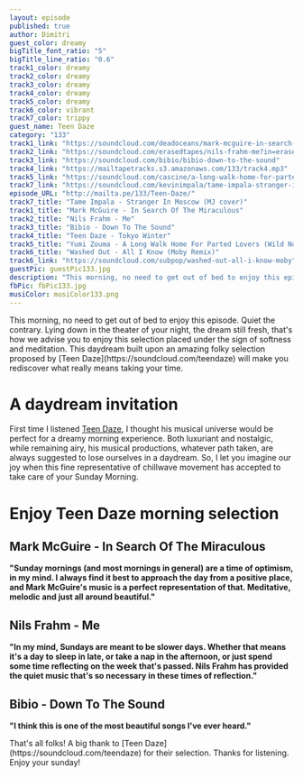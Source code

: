 ```yaml
---
layout: episode
published: true
author: Dimitri
guest_color: dreamy
bigTitle_font_ratio: "5"
bigTitle_line_ratio: "0.6"
track1_color: dreamy
track2_color: dreamy
track3_color: dreamy
track4_color: dreamy
track5_color: dreamy
track6_color: vibrant
track7_color: trippy
guest_name: Teen Daze
category: "133"
track1_link: "https://soundcloud.com/deadoceans/mark-mcguire-in-search-of-the-miraculous"
track2_link: "https://soundcloud.com/erasedtapes/nils-frahm-me?in=erasedtapes/sets/nils-frahm-screws"
track3_link: "https://soundcloud.com/bibio/bibio-down-to-the-sound"
track4_link: "https://mailtapetracks.s3.amazonaws.com/133/track4.mp3"
track5_link: "https://soundcloud.com/cascine/a-long-walk-home-for-parted"
track7_link: "https://soundcloud.com/kevinimpala/tame-impala-stranger-in-moscow"
episode_URL: "http://mailta.pe/133/Teen-Daze/"
track7_title: "Tame Impala - Stranger In Moscow (MJ cover)"
track1_title: "Mark McGuire - In Search Of The Miraculous"
track2_title: "Nils Frahm - Me"
track3_title: "Bibio - Down To The Sound"
track4_title: "Teen Daze - Tokyo Winter"
track5_title: "Yumi Zouma - A Long Walk Home For Parted Lovers (Wild Nothing Remix)"
track6_title: "Washed Out - All I Know (Moby Remix)"
track6_link: "https://soundcloud.com/subpop/washed-out-all-i-know-moby"
guestPic: guestPic133.jpg
description: "This morning, no need to get out of bed to enjoy this episode. Quiet the contrary. Lying down in the theater of your night, the dream still fresh, that's how we advise you to enjoy this selection placed under the sign of softness and meditation. This daydream built upon an amazing folky selection proposed by Teen Daze will make you rediscover what really means taking your time."
fbPic: fbPic133.jpg
musiColor: musiColor133.png
---
```


<p id="introduction">
This morning, no need to get out of bed to enjoy this episode. Quiet the contrary. Lying down in the theater of your night, the dream still fresh, that's how we advise you to enjoy this selection placed under the sign of softness and meditation. This daydream built upon an amazing folky selection proposed by [Teen Daze](https://soundcloud.com/teendaze) will make you rediscover what really means taking your time. </p>

# A daydream invitation
First time I listened [Teen Daze](https://soundcloud.com/teendaze), I thought his musical universe would be perfect for a dreamy morning experience. Both luxuriant and nostalgic, while remaining airy, his musical productions, whatever path taken, are always suggested to lose ourselves in a daydream. So, I let you imagine our joy when this fine representative of chillwave movement has accepted to take care of your Sunday Morning. 

# Enjoy Teen Daze morning selection

## Mark McGuire - In Search Of The Miraculous
**"**Sunday mornings (and most mornings in general) are a time of optimism, in my mind.  I always find it best to approach the day from a positive place, and Mark McGuire's music is a perfect representation of that.  Meditative, melodic and just all around beautiful.**"**

## Nils Frahm - Me
**"**In my mind, Sundays are meant to be slower days.  Whether that means it's a day to sleep in late, or take a nap in the afternoon, or just spend some time reflecting on the week that's passed.  Nils Frahm has provided the quiet music that's so necessary in these times of reflection.**"**

## Bibio - Down To The Sound
**"**I think this is one of the most beautiful songs I've ever heard.**"**

<p id="outroduction">
That's all folks! A big thank to [Teen Daze](https://soundcloud.com/teendaze) for their selection. Thanks for listening. Enjoy your sunday!
</p>